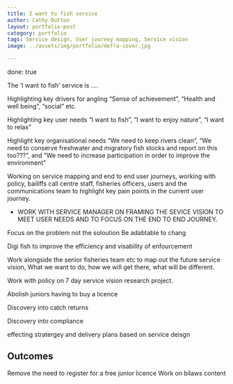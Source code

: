 ```yaml
---
title: I want to fish service
author: Cathy Dutton
layout: portfolio-post
category: portfolio
tags: Service design, User journey mapping, Service vision
image: ../assets/img/portfolio/defra-cover.jpg

---
```

done: true

The ‘I want to fish’ service is ….

Highlighting key drivers for angling “Sense of achievement”, “Health and well being”, “social” etc.

Highlighting key user needs “I want to fish”, “I want to enjoy nature”, “I want to relax”

Highlight key organisational needs “We need to keep rivers clean”, “We need to conserve freshwater and migratory fish stocks and report on this too???”, and “We need to increase participation in order to improve the environment”

Working on service mapping and end to end user journeys, working with policy, bailiffs call centre staff, fisheries officers, users and the communications team to highlight key pain points in the current user journey.

- WORK WITH SERVICE MANAGER ON FRAMING THE SEVICE VISION TO MEET USER NEEDS AND TO FOCUS ON THE END TO END JOURNEY.

Focus on the problem not the soloution
Be adabtable to chang

Digi fish to improve the efficiency and visability of enfourcement




Work alongside the senior fisheries team etc to map out the future service vision, What we want to do, how we will get there, what will be different.


Work with policy on 7 day service vision research project.

Abolish juniors having to buy a licence

Discovery into catch returns 

Discovery into compliance

effecting stratergey and delivery plans based on service deisgn


## Outcomes

Remove the need to register for a free junior licence
Work on bilaws content

